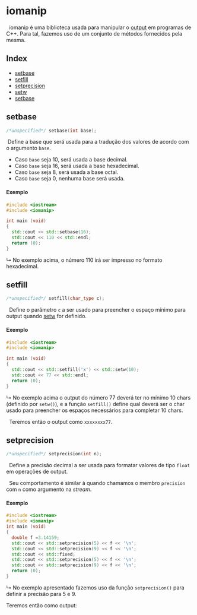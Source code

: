 # iomanip 
&nbsp; iomanip é uma biblioteca usada para manipular o [output](iostream.md#cout) em programas de C++. Para tal, fazemos uso de um conjunto de métodos fornecidos pela mesma.

## Index
* [setbase](#setbase)
* [setfill](#setfill)
* [setprecision](#setprecision)
* [setw](#setw)
* [setbase](#setbase)
## setbase
```cpp
/*unspecified*/ setbase(int base);
```
&nbsp;Define a base que será usada para a tradução dos valores de acordo com o argumento `base`.

* Caso `base` seja 10, será usada a base decimal.
* Caso `base` seja 16, será usada a base hexadecimal.
* Caso `base` seja 8, será usada a base octal.
* Caso `base` seja 0, nenhuma base será usada.
 #### Exemplo
```cpp
#include <iostream>
#include <iomanip>

int main (void)
{
  std::cout << std::setbase(16);
  std::cout << 110 << std::endl;
  return (0);
}
```
&rdsh; No exemplo acima, o  número 110 irá ser impresso no formato hexadecimal.
## setfill
```cpp
/*unspecified*/ setfill(char_type c);
```
&nbsp; Define o parâmetro `c` a ser usado para preencher o espaço mínimo para output quando [setw](#setw) for definido.
#### Exemplo
```cpp
#include <iostream>
#include <iomanip>

int main (void)
{
  std::cout << std::setfill('x') << std::setw(10);
  std::cout << 77 << std::endl;
  return (0);
}
```
&rdsh; No exemplo acima o output do número 77 deverá ter no mínimo 10 chars (definido por `setw()`), e a função `setfill()` define qual deverá ser o char usado para preencher os espaços necessários para completar 10 chars.

&nbsp; Teremos então o output como `xxxxxxxx77`.
## setprecision
```cpp
/*unspecified*/ setprecision(int n);
```
&nbsp; Define a precisão decimal a ser usada para formatar valores de tipo  `float`  em operações de output.

&nbsp; Seu comportamento é similar à quando chamamos o membro `precision` com `n` como argumento na _stream_.

#### Exemplo
```cpp
#include <iostream>
#include <iomanip>
int main (void)
{
  double f =3.14159;
  std::cout << std::setprecision(5) << f << '\n';
  std::cout << std::setprecision(9) << f << '\n';
  std::cout << std::fixed;
  std::cout << std::setprecision(5) << f << '\n';
  std::cout << std::setprecision(9) << f << '\n';
  return (0);
}
```
&rdsh; No exemplo apresentado fazemos uso da função `setprecision()` para definir a precisão para 5 e 9.

Teremos então como output:
```cpp
```